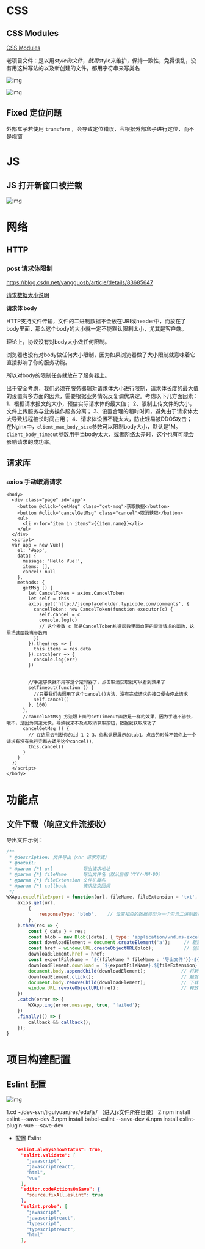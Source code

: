# CSS

## CSS Modules

[CSS Modules](https://vue-loader-v14.vuejs.org/zh-cn/features/css-modules.html)

老项目文件：是以用$style的文件，就用$style来维护，保持一致性，免得很乱，没有用这种写法的以及新创建的文件，都用字符串来写类名

![img](问题整理.assets/企业微信截图_16140708073453.png)

![img](问题整理.assets/企业微信截图_16140708231830.png)

## Fixed 定位问题

外部盒子若使用 `transform` ，会导致定位错误，会根据外部盒子进行定位，而不是视窗

# JS

## JS 打开新窗口被拦截

![img](问题整理.assets/企业微信截图_16165494018238.png)



# 网络

## HTTP

### post 请求体限制

https://blog.csdn.net/yangguosb/article/details/83685647

[请求数据大小说明](http://yulilong.cn/doc/browserNetwork/007-http%E6%8A%A5%E6%96%87%E5%92%8C%E8%AF%B7%E6%B1%82%E6%95%B0%E6%8D%AE%E5%A4%A7%E5%B0%8F.html#_4-2-%E8%AF%B7%E6%B1%82%E5%A4%B4%E9%83%A8-header)

**请求体 body**

HTTP支持文件传输，文件的二进制数据不会放在URI或header中，而放在了body里面，那么这个body的大小就一定不能默认限制太小，尤其是客户端。

理论上，协议没有对body大小做任何限制。

浏览器也没有对body做任何大小限制，因为如果浏览器做了大小限制就意味着它直接影响了你的服务功能。

所以对body的限制任务就放在了服务器上。

出于安全考虑，我们必须在服务器端对请求体大小进行限制，请求体长度的最大值的设置有多方面的因素，需要根据业务情况反复调优决定。考虑以下几方面因素： 1、根据请求报文的大小，预估实际请求体的最大值； 2、限制上传文件的大小，文件上传服务与业务操作服务分离； 3、设置合理的超时时间，避免由于请求体太大导致线程被长时间占用； 4、请求体设置不能太大，防止轻易被DDOS攻击； 在Nginx中，`client_max_body_size`参数可以限制body大小，默认是1M。`client_body_timeout`参数用于当body太大，或者网络太差时，这个也有可能会影响请求的成功率。

## 请求库

### axios 手动取消请求

```vue
<body>
  <div class="page" id="app">
    <button @click="getMsg" class="get-msg">获取数据</button>
    <button @click="cancelGetMsg" class="cancel">取消获取</button>
    <ul>
      <li v-for="item in items">{{item.name}}</li>
    </ul>
  </div>
  <script>
  var app = new Vue({
    el: '#app',
    data: {
      message: 'Hello Vue!',
      items: [],
      cancel: null
    },
    methods: {
      getMsg () {
        let CancelToken = axios.CancelToken
        let self = this
        axios.get('http://jsonplaceholder.typicode.com/comments', {
          cancelToken: new CancelToken(function executor(c) {
            self.cancel = c
            console.log(c)
            // 这个参数 c 就是CancelToken构造函数里面自带的取消请求的函数，这里把该函数当参数用
          })
        }).then(res => {
          this.items = res.data
        }).catch(err => {
          console.log(err)
        })


        //手速够快就不用写这个定时器了，点击取消获取就可以看到效果了
        setTimeout(function () {
          //只要我们去调用了这个cancel()方法，没有完成请求的接口便会停止请求
          self.cancel()
        }, 100)
      },
      //cancelGetMsg 方法跟上面的setTimeout函数是一样的效果，因为手速不够快，哦不，是因为网速太快，导致我来不及点取消获取按钮，数据就获取成功了
      cancelGetMsg () {
        // 在这里去判断你的id 1 2 3，你默认是展示的tab1，点击的时候不管你上一个请求有没有执行完都去调用这个cancel()，
        this.cancel()
      }
    }
  })
  </script>
</body>
```

# 功能点

## 文件下载（响应文件流接收）

导出文件示例：

```js
/**
 * @description: 文件导出（xhr 请求方式）
 * @detail: 
 * @param {*} url           导出请求地址
 * @param {*} fileName      导出文件名（默认后缀 YYYY-MM-DD）
 * @param {*} fileExtension 文件扩展名
 * @param {*} callback      请求结束回调
 */
WXApp.excelFileExport = function(url, fileName, fileExtension = 'txt', callback) {
    axios.get(url,
        {
            responseType: 'blob',    // 设置相应的数据类型为一个包含二进制数据的Blob对象，必须设置
        },
    ).then(res => {
        const { data } = res;
        const blob = new Blob([data], { type: 'application/vnd.ms-excel' });
        const downloadElement = document.createElement('a');     // 新建一个 a 标签
        const href = window.URL.createObjectURL(blob);           // 创建下载的链接
        downloadElement.href = href;
        const exportFileName = `${(fileName ? fileName : '导出文件')}-${moment().format('YYYY-MM-DD')}`;
        downloadElement.download = `${exportFileName}.${fileExtension}`;     // 下载后文件名
        document.body.appendChild(downloadElement);             // 将新增的节点挂载到页面上
        downloadElement.click();                                // 触发点击下载
        document.body.removeChild(downloadElement);             // 下载完成移除元素
        window.URL.revokeObjectURL(href);                       // 释放掉blob对象
    })
    .catch(error => {
        WXApp.ing(error.message, true, 'failed');
    })
    .finally(() => {
        callback && callback();
    });
}
```



# 项目构建配置

## Eslint 配置

![img](问题整理.assets/企业微信截图_1614071798841.png)

1.cd ~/dev-svn/jiguiyuan/res/edu/js/ （进入js文件所在目录）
2.npm install eslint --save-dev
3.npm install babel-eslint --save-dev
4.npm install eslint-plugin-vue --save-dev

- 配置 Eslint 

  ```json
  "eslint.alwaysShowStatus": true,
    "eslint.validate": [
      "javascript",
      "javascriptreact",
      "html",
      "vue"
    ],
    "editor.codeActionsOnSave": {
      "source.fixAll.eslint": true
    },
    "eslint.probe": [
      "javascript",
      "javascriptreact",
      "typescript",
      "typescriptreact",
      "html"
    ],
  ```

  